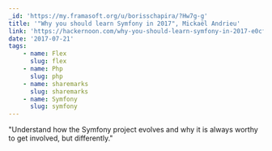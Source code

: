```yaml
---
_id: 'https://my.framasoft.org/u/borisschapira/?Hw7g-g'
title: '"Why you should learn Symfony in 2017", Mickaël Andrieu'
link: 'https://hackernoon.com/why-you-should-learn-symfony-in-2017-e0cf564f0b21'
date: '2017-07-21'
tags:
    - name: Flex
      slug: flex
    - name: Php
      slug: php
    - name: sharemarks
      slug: sharemarks
    - name: Symfony
      slug: symfony
---
```


<div class="markdown"><p>&quot;Understand how the Symfony project evolves and why it is always worthy to get involved, but differently.&quot;
</p></div>
